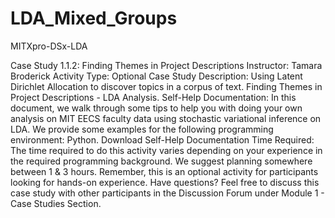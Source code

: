 # LDA_Mixed_Groups
MITXpro-DSx-LDA

Case Study 1.1.2: Finding Themes in Project Descriptions Instructor: Tamara Broderick Activity Type: Optional Case Study Description: Using Latent Dirichlet Allocation to discover topics in a corpus of text. Finding Themes in Project Descriptions - LDA Analysis. Self-Help Documentation: In this document, we walk through some tips to help you with doing your own analysis on MIT EECS faculty data using stochastic variational inference on LDA. We provide some examples for the following programming environment: Python. Download Self-Help Documentation Time Required: The time required to do this activity varies depending on your experience in the required programming background. We suggest planning somewhere between 1 &amp; 3 hours. Remember, this is an optional activity for participants looking for hands-on experience. Have questions? Feel free to discuss this case study with other participants in the Discussion Forum under Module 1 - Case Studies Section.
